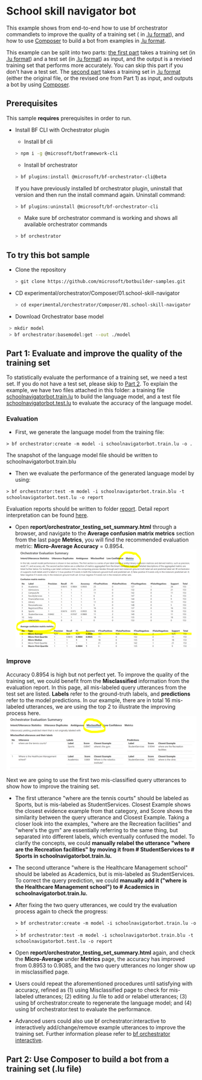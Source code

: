 
# School skill navigator bot

This example shows from end-to-end how to use bf orchestrator commandlets to improve the quality of a training set ( in [.lu format](https://docs.microsoft.com/en-us/azure/bot-service/file-format/bot-builder-lu-file-format?view=azure-bot-service-4.0)), and how to use [Composer](https://docs.microsoft.com/en-us/composer/introduction) to build a bot from examples in [.lu format](https://docs.microsoft.com/en-us/azure/bot-service/file-format/bot-builder-lu-file-format?view=azure-bot-service-4.0). 

This example can be split into two parts: [the first part](#part-1:-evaluate-and-improve-the-quality-of-the-training-set) takes a training set (in [.lu format](https://docs.microsoft.com/en-us/azure/bot-service/file-format/bot-builder-lu-file-format?view=azure-bot-service-4.0)) and a test set (in [.lu format](https://docs.microsoft.com/en-us/azure/bot-service/file-format/bot-builder-lu-file-format?view=azure-bot-service-4.0)) as input, and the output is a revised training set that performs more accurately. You can skip this part if you don't have a test set. The [second part](#part-2:-use-composer-to-build-a-bot-from-a-training-file) takes a training set in [.lu format](https://docs.microsoft.com/en-us/azure/bot-service/file-format/bot-builder-lu-file-format?view=azure-bot-service-4.0) (either the original file, or the revised one from Part 1) as input, and outputs a bot by using [Composer](https://docs.microsoft.com/en-us/composer/introduction).

## Prerequisites

This sample **requires** prerequisites in order to run.

- Install BF CLI with Orchestrator plugin

  - Install bf cli 

  ```bash
  > npm i -g @microsoft/botframework-cli
  ```

  - Install bf orchestrator

  ```bash
  > bf plugins:install @microsoft/bf-orchestrator-cli@beta
  ```

    If you have previously installed bf orchestrator plugin, uninstall that version and then run the install command again.
    Uninstall command:

  ```bash
  > bf plugins:uninstall @microsoft/bf-orchestrator-cli
  ```

  - Make sure bf orchestrator command is working and shows all available orchestrator commands

  ```bash
  > bf orchestrator
  ```

## To try this bot sample

- Clone the repository

  ```bash
  > git clone https://github.com/microsoft/botbuilder-samples.git
  ```

- CD experimental/orchestrator/Composer/01.school-skill-navigator

  ```bash
  > cd experimental/orchestrator/Composer/01.school-skill-navigator
  ```
  
- Download Orchestrator base model
 ```bash
  > mkdir model
  > bf orchestrator:basemodel:get --out ./model
 ```

## Part 1: Evaluate and improve the quality of the training set

To statistically evaluate the performance of a training set, we need a test set. If you do not have a test set, please skip to [Part 2](#part-2:-use-composer-to-build-a-bot-from-a-training-file). To explain the example, we have two files attached in this folder: a training file [schoolnavigatorbot.train.lu](schoolnavigatorbot.train.lu) to build the language model, and a test file [schoolnavigatorbot.test.lu](schoolnavigatorbot.test.lu) to evaluate the accuracy of the language model.

### Evaluation

- First, we generate the language model from the training file:


```
> bf orchestrator:create -m model -i schoolnavigatorbot.train.lu -o .
```

The snapshot of the language model file should be written to schoolnavigatorbot.train.blu

- Then we evaluate the performance of the generated language model by using:

```
> bf orchestrator:test -m model -i schoolnavigatorbot.train.blu -t schoolnavigatorbot.test.lu -o report
```

Evaluation reports should be written to folder [report](report). Detail report interpretation can be found [here](https://github.com/microsoft/botframework-sdk/blob/main/Orchestrator/docs/BFOrchestratorReport.md).

- Open **report/orchestrator_testing_set_summary.html** through a browser, and navigate to the **Average confusion matrix metrics** section from the last page **Metrics**, you will find the recommended evaluation metric: **Micro-Average Accuracy** = 0.8954.![Metrics](report/merics.PNG)

### Improve

Accuracy 0.8954 is high but not perfect yet. To improve the quality of the training set, we could benefit from the **Misclassified** information from the evaluation report. In this page, all mis-labeled query utterances from the test set are listed. **Labels** refer to the ground-truth labels, and **predictions** refer to the model predictions. In our example, there are in total 16 mis-labeled utterances, we are using the top 2 to illustrate the improving process here.![Misclassified](report/misclassified.PNG)

Next we are going to use the first two mis-classified query utterances to show how to improve the training set.

- The first utterance "where are the tennis courts" should be labeled as Sports, but is mis-labeled as StudentServices. Closest Example shows the closest evidence example from that category, and Score shows the similarity between the query utterance and Closest Example. Taking a closer look into the examples, "where are the Recreation facilities" and "where's the gym" are essentially referring to the same thing, but separated into different labels, which eventually confused the model. To clarify the concepts, we could **manually relabel the utterance "where are the Recreation facilities" by moving it  from # StudentServices to # Sports in schoolnavigatorbot.train.lu.** 

- The second utterance "where is the Healthcare Management school" should be labeled as Academics, but is mis-labeled as StudentServices. To correct the query prediction, we could **manually add it ("where is the Healthcare Management school") to # Academics in schoolnavigatorbot.train.lu.**

- After fixing the two query utterances, we could try the evaluation process again to check the progress:

  ```
  > bf orchestrator:create -m model -i schoolnavigatorbot.train.lu -o .
  > bf orchestrator:test -m model -i schoolnavigatorbot.train.blu -t schoolnavigatorbot.test.lu -o report
  ```

- Open **report/orchestrator_testing_set_summary.html** again, and check the **Micro-Average** under **Metrics** page, the accuracy has improved from 0.8953 to 0.9085, and the two query utterances no longer show up in misclassified page.

- Users could repeat the aforementioned procedures until satisfying with accuracy, refined as (1) using Misclassified page to check for mis-labeled utterances; (2) editing .lu file to add or relabel utterances; (3) using bf orchestrator:create to regenerate the language model; and (4) using bf orchestrator:test to evaluate the performance.

- Advanced users could also use bf orchestrator:interactive to interactively add/change/remove example utterances to improve the training set. Further information please refer to [bf orchestrator interactive](https://github.com/microsoft/botframework-sdk/blob/main/Orchestrator/docs/BFOrchestratorInteractive.md#start-an-interactive-session-with-a-training-set). 



## Part 2: Use Composer to build a bot from a training set (.lu file)


